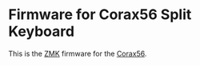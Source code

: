 # Firmware for Corax56 Split Keyboard

This is the [ZMK](https://zmk.dev/) firmware for the [Corax56](https://github.com/dnlbauer/corax56-keyboard).
